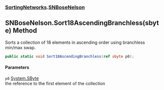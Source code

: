### [SortingNetworks](./SortingNetworks.md 'SortingNetworks').[SNBoseNelson](./SortingNetworks-SNBoseNelson.md 'SortingNetworks.SNBoseNelson')
## SNBoseNelson.Sort18AscendingBranchless(sbyte) Method
Sorts a collection of 18 elements in ascending order using branchless min/max swap.  
```csharp
public static void Sort18AscendingBranchless(ref sbyte p0);
```
#### Parameters
<a name='SortingNetworks-SNBoseNelson-Sort18AscendingBranchless(sbyte)-p0'></a>
`p0` [System.SByte](https://docs.microsoft.com/en-us/dotnet/api/System.SByte 'System.SByte')  
the reference to the first element of the collection  
  
